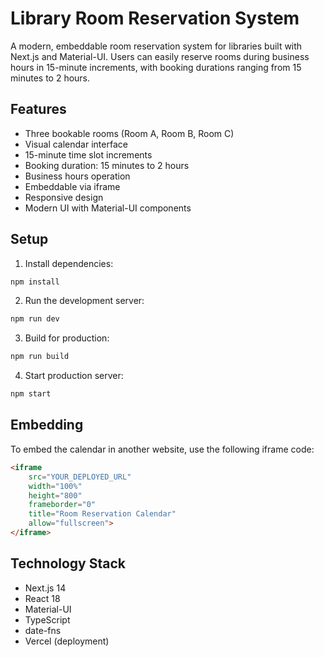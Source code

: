 # Library Room Reservation System

A modern, embeddable room reservation system for libraries built with Next.js and Material-UI. Users can easily reserve rooms during business hours in 15-minute increments, with booking durations ranging from 15 minutes to 2 hours.

## Features

- Three bookable rooms (Room A, Room B, Room C)
- Visual calendar interface
- 15-minute time slot increments
- Booking duration: 15 minutes to 2 hours
- Business hours operation
- Embeddable via iframe
- Responsive design
- Modern UI with Material-UI components

## Setup

1. Install dependencies:
```bash
npm install
```

2. Run the development server:
```bash
npm run dev
```

3. Build for production:
```bash
npm run build
```

4. Start production server:
```bash
npm start
```

## Embedding

To embed the calendar in another website, use the following iframe code:

```html
<iframe 
    src="YOUR_DEPLOYED_URL" 
    width="100%" 
    height="800" 
    frameborder="0"
    title="Room Reservation Calendar"
    allow="fullscreen">
</iframe>
```

## Technology Stack

- Next.js 14
- React 18
- Material-UI
- TypeScript
- date-fns
- Vercel (deployment)